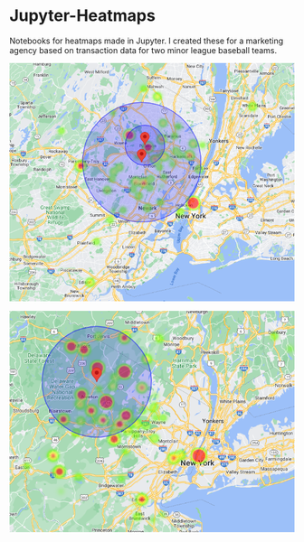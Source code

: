 # Jupyter-Heatmaps
Notebooks for heatmaps made in Jupyter.
I created these for a marketing agency based on transaction data for two minor league baseball teams.

![New Jersey Jackals Heatmap:](screenshots/NJJ_heatmap.png)

![Sussex County Miners Heatmap](screenshots/SCM_heatmap.png)
